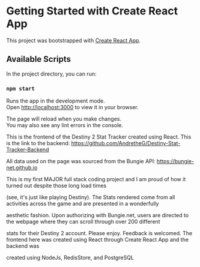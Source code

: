 # Getting Started with Create React App

This project was bootstrapped with [Create React App](https://github.com/facebook/create-react-app).

## Available Scripts

In the project directory, you can run:

### `npm start`

Runs the app in the development mode.\
Open [http://localhost:3000](http://localhost:3000) to view it in your browser.

The page will reload when you make changes.\
You may also see any lint errors in the console.




This is the frontend of the Destiny 2 Stat Tracker created using React. This is the link to the backend: https://github.com/AndretheG/Destiny-Stat-Tracker-Backend

All data used on the page was sourced from the Bungie API: https://bungie-net.github.io

This is my first MAJOR full stack coding project and I am proud of how it turned out despite those long load times 

(see, it's just like playing Destiny). The Stats rendered come from all activities across the game and are presented in a wonderfully

aesthetic fashion. Upon authorizing with Bungie.net, users are directed to the webpage where they can scroll through over 200 different

stats for their Destiny 2 account. Please enjoy. Feedback is welcomed. The frontend here was created using React through Create React App and the backend was 

created using NodeJs, RedisStore, and PostgreSQL
